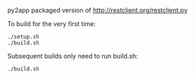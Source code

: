 py2app packaged version of http://restclient.org/restclient.py

To build for the very first time:

    ./setup.sh
    ./build.sh

Subsequent builds only need to run build.sh:

    ./build.sh
